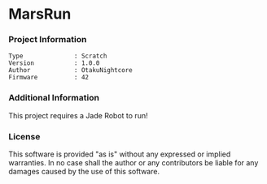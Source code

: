 MarsRun
================



### Project Information
```
Type              : Scratch
Version           : 1.0.0
Author            : OtakuNightcore
Firmware          : 42
```

### Additional Information
This project requires a Jade Robot to run!

### License
This software is provided "as is" without any expressed or implied warranties.  In no case shall the author or any contributors be liable for any damages caused by the use of this software.

